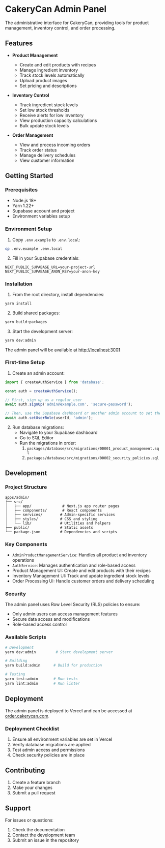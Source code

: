 # CakeryCan Admin Panel

The administrative interface for CakeryCan, providing tools for product management, inventory control, and order processing.

## Features

- **Product Management**
  - Create and edit products with recipes
  - Manage ingredient inventory
  - Track stock levels automatically
  - Upload product images
  - Set pricing and descriptions

- **Inventory Control**
  - Track ingredient stock levels
  - Set low stock thresholds
  - Receive alerts for low inventory
  - View production capacity calculations
  - Bulk update stock levels

- **Order Management**
  - View and process incoming orders
  - Track order status
  - Manage delivery schedules
  - View customer information

## Getting Started

### Prerequisites

- Node.js 18+ 
- Yarn 1.22+
- Supabase account and project
- Environment variables setup

### Environment Setup

1. Copy `.env.example` to `.env.local`:
```bash
cp .env.example .env.local
```

2. Fill in your Supabase credentials:
```env
NEXT_PUBLIC_SUPABASE_URL=your-project-url
NEXT_PUBLIC_SUPABASE_ANON_KEY=your-anon-key
```

### Installation

1. From the root directory, install dependencies:
```bash
yarn install
```

2. Build shared packages:
```bash
yarn build:packages
```

3. Start the development server:
```bash
yarn dev:admin
```

The admin panel will be available at [http://localhost:3001](http://localhost:3001)

### First-time Setup

1. Create an admin account:
```typescript
import { createAuthService } from 'database';

const auth = createAuthService();

// First, sign up as a regular user
await auth.signUp('admin@example.com', 'secure-password');

// Then, use the Supabase dashboard or another admin account to set the role
await auth.setUserRole(userId, 'admin');
```

2. Run database migrations:
   - Navigate to your Supabase dashboard
   - Go to SQL Editor
   - Run the migrations in order:
     1. `packages/database/src/migrations/00001_product_management.sql`
     2. `packages/database/src/migrations/00002_security_policies.sql`

## Development

### Project Structure

```
apps/admin/
├── src/
│   ├── app/              # Next.js app router pages
│   ├── components/       # React components
│   ├── services/        # Admin-specific services
│   ├── styles/          # CSS and styling
│   └── lib/             # Utilities and helpers
├── public/              # Static assets
└── package.json         # Dependencies and scripts
```

### Key Components

- `AdminProductManagementService`: Handles all product and inventory operations
- `AuthService`: Manages authentication and role-based access
- Product Management UI: Create and edit products with their recipes
- Inventory Management UI: Track and update ingredient stock levels
- Order Processing UI: Handle customer orders and delivery scheduling

### Security

The admin panel uses Row Level Security (RLS) policies to ensure:
- Only admin users can access management features
- Secure data access and modifications
- Role-based access control

### Available Scripts

```bash
# Development
yarn dev:admin         # Start development server

# Building
yarn build:admin      # Build for production

# Testing
yarn test:admin       # Run tests
yarn lint:admin       # Run linter
```

## Deployment

The admin panel is deployed to Vercel and can be accessed at [order.cakerycan.com](https://order.cakerycan.com).

### Deployment Checklist

1. Ensure all environment variables are set in Vercel
2. Verify database migrations are applied
3. Test admin access and permissions
4. Check security policies are in place

## Contributing

1. Create a feature branch
2. Make your changes
3. Submit a pull request

## Support

For issues or questions:
1. Check the documentation
2. Contact the development team
3. Submit an issue in the repository
